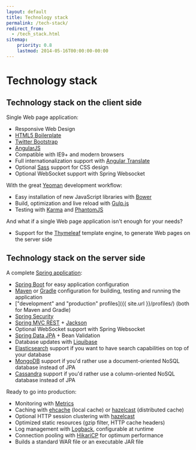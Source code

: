 ```yaml
---
layout: default
title: Technology stack
permalink: /tech-stack/
redirect_from:
  - /tech_stack.html
sitemap:
    priority: 0.8
    lastmod: 2014-05-16T00:00:00-00:00
---
```


# <i class="fa fa-stack-overflow"></i> Technology stack

## Technology stack on the client side

Single Web page application:

*   Responsive Web Design
*   [HTML5 Boilerplate](http://html5boilerplate.com/)
*   [Twitter Bootstrap](http://getbootstrap.com/)
*   [AngularJS](http://angularjs.org/)
*   Compatible with IE9+ and modern browsers
*   Full internationalization support with [Angular Translate](https://github.com/angular-translate/angular-translate)
*   Optional [Sass](https://www.npmjs.com/package/node-sass) support for CSS design
*   Optional WebSocket support with Spring Websocket

With the great [Yeoman](http://yeoman.io/) development workflow:

*   Easy installation of new JavaScript libraries with [Bower](http://bower.io/)
*   Build, optimization and live reload with [Gulp.js](http://www.gulpjs.com)
*   Testing with [Karma](http://karma-runner.github.io/) and [PhantomJS](http://phantomjs.org/)

And what if a single Web page application isn't enough for your needs?

*   Support for the [Thymeleaf](http://www.thymeleaf.org/) template engine, to generate Web pages on the server side

## Technology stack on the server side

A complete [Spring application](http://spring.io/):

*   [Spring Boot](http://projects.spring.io/spring-boot/) for easy application configuration
*   [Maven](http://maven.apache.org/) or [Gradle](http://www.gradle.org/) configuration for building, testing and running the application
*   ["development" and "production" profiles]({{ site.url }}/profiles/) (both for Maven and Gradle)
*   [Spring Security](http://docs.spring.io/spring-security/site/index.html)
*   [Spring MVC REST](http://spring.io/guides/gs/rest-service/) + [Jackson](https://github.com/FasterXML/jackson)
*   Optional WebSocket support with Spring Websocket
*   [Spring Data JPA](http://projects.spring.io/spring-data-jpa/) + Bean Validation
*   Database updates with [Liquibase](http://www.liquibase.org/)
*   [Elasticsearch](https://github.com/elastic/elasticsearch) support if you want to have search capabilities on top of your database
*   [MongoDB](http://www.mongodb.org) support if you'd rather use a document-oriented NoSQL database instead of JPA
*   [Cassandra](http://cassandra.apache.org/) support if you'd rather use a column-oriented NoSQL database instead of JPA

Ready to go into production:

*   Monitoring with [Metrics](http://metrics.dropwizard.io/)
*   Caching with [ehcache](http://ehcache.org/) (local cache) or [hazelcast](http://www.hazelcast.com/) (distributed cache)
*   Optional HTTP session clustering with [hazelcast](http://www.hazelcast.com/)
*   Optimized static resources (gzip filter, HTTP cache headers)
*   Log management with [Logback](http://logback.qos.ch/), configurable at runtime
*   Connection pooling with [HikariCP](https://github.com/brettwooldridge/HikariCP) for optimum performance
*   Builds a standard WAR file or an executable JAR file
